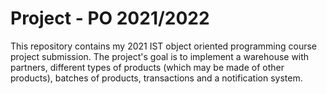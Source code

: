 # Project - PO 2021/2022

This repository contains my 2021 IST object oriented programming course project
submission. The project's goal is to implement a warehouse with partners, 
different types of products (which may be made of other products), batches of
products, transactions and a notification system.
